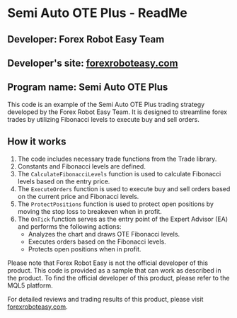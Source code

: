# Semi Auto OTE Plus - ReadMe

## Developer: Forex Robot Easy Team
## Developer's site: [forexroboteasy.com](https://forexroboteasy.com/forex-robot-review/semi-auto-ote-plus-review-streamlining-forex-trades-with-ict/)
## Program name: Semi Auto OTE Plus

This code is an example of the Semi Auto OTE Plus trading strategy developed by the Forex Robot Easy Team. It is designed to streamline forex trades by utilizing Fibonacci levels to execute buy and sell orders.

## How it works
1. The code includes necessary trade functions from the Trade library.
2. Constants and Fibonacci levels are defined.
3. The `CalculateFibonacciLevels` function is used to calculate Fibonacci levels based on the entry price.
4. The `ExecuteOrders` function is used to execute buy and sell orders based on the current price and Fibonacci levels.
5. The `ProtectPositions` function is used to protect open positions by moving the stop loss to breakeven when in profit.
6. The `OnTick` function serves as the entry point of the Expert Advisor (EA) and performs the following actions:
   - Analyzes the chart and draws OTE Fibonacci levels.
   - Executes orders based on the Fibonacci levels.
   - Protects open positions when in profit.

Please note that Forex Robot Easy is not the official developer of this product. This code is provided as a sample that can work as described in the product. To find the official developer of this product, please refer to the MQL5 platform.

For detailed reviews and trading results of this product, please visit [forexroboteasy.com](https://forexroboteasy.com/forex-robot-review/semi-auto-ote-plus-review-streamlining-forex-trades-with-ict/).

